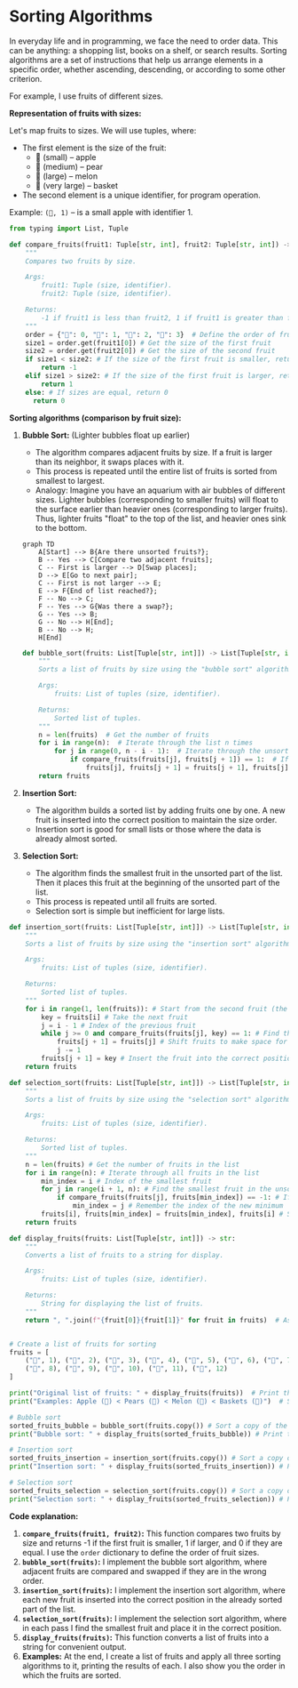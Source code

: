 # Sorting Algorithms

In everyday life and in programming, we face the need to order data.
This can be anything: a shopping list, books on a shelf, or search results.
Sorting algorithms are a set of instructions that help us arrange elements in a specific order, whether ascending,
descending, or according to some other criterion.

For example, I use fruits of different sizes.

**Representation of fruits with sizes:**

Let's map fruits to sizes. We will use tuples, where:

*   The first element is the size of the fruit:
    *   🍎 (small) – apple
    *   🍐 (medium) – pear
    *   🍉 (large) – melon
    *   🧺 (very large) – basket
*   The second element is a unique identifier, for program operation.

Example: `(🍎, 1)` – is a small apple with identifier 1.

```python
from typing import List, Tuple

def compare_fruits(fruit1: Tuple[str, int], fruit2: Tuple[str, int]) -> int:
    """
    Compares two fruits by size.

    Args:
        fruit1: Tuple (size, identifier).
        fruit2: Tuple (size, identifier).

    Returns:
        -1 if fruit1 is less than fruit2, 1 if fruit1 is greater than fruit2, 0 if equal.
    """
    order = {"🍎": 0, "🍐": 1, "🍉": 2, "🧺": 3}  # Define the order of fruits by size
    size1 = order.get(fruit1[0]) # Get the size of the first fruit
    size2 = order.get(fruit2[0]) # Get the size of the second fruit
    if size1 < size2: # If the size of the first fruit is smaller, return -1
        return -1
    elif size1 > size2: # If the size of the first fruit is larger, return 1
        return 1
    else: # If sizes are equal, return 0
      return 0
```

**Sorting algorithms (comparison by fruit size):**

1.  **Bubble Sort:** (Lighter bubbles float up earlier)
    *   The algorithm compares adjacent fruits by size. If a fruit is larger than its neighbor, it swaps places with it.
    *   This process is repeated until the entire list of fruits is sorted from smallest to largest.
    *   Analogy: Imagine you have an aquarium with air bubbles of different sizes. Lighter bubbles (corresponding to smaller fruits) will float to the surface earlier than heavier ones (corresponding to larger fruits). Thus, lighter fruits "float" to the top of the list, and heavier ones sink to the bottom.

    ```mermaid
    graph TD
        A[Start] --> B{Are there unsorted fruits?};
        B -- Yes --> C[Compare two adjacent fruits];
        C -- First is larger --> D[Swap places];
        D --> E[Go to next pair];
        C -- First is not larger --> E;
        E --> F{End of list reached?};
        F -- No --> C;
        F -- Yes --> G{Was there a swap?};
        G -- Yes --> B;
        G -- No --> H[End];
        B -- No --> H;
        H[End]
    ```
    ```python
    def bubble_sort(fruits: List[Tuple[str, int]]) -> List[Tuple[str, int]]:
        """
        Sorts a list of fruits by size using the "bubble sort" algorithm.

        Args:
            fruits: List of tuples (size, identifier).

        Returns:
            Sorted list of tuples.
        """
        n = len(fruits)  # Get the number of fruits
        for i in range(n):  # Iterate through the list n times
            for j in range(0, n - i - 1):  # Iterate through the unsorted part of the list
                if compare_fruits(fruits[j], fruits[j + 1]) == 1:  # If the fruit on the left is larger than the fruit on the right
                    fruits[j], fruits[j + 1] = fruits[j + 1], fruits[j]  # Swap places
        return fruits

    ```
2.  **Insertion Sort:**
    *   The algorithm builds a sorted list by adding fruits one by one. A new fruit is inserted into the correct position to maintain the size order.
    *   Insertion sort is good for small lists or those where the data is already almost sorted.

3.  **Selection Sort:**
    *   The algorithm finds the smallest fruit in the unsorted part of the list. Then it places this fruit at the beginning of the unsorted part of the list.
    *   This process is repeated until all fruits are sorted.
    *   Selection sort is simple but inefficient for large lists.





```python
def insertion_sort(fruits: List[Tuple[str, int]]) -> List[Tuple[str, int]]:
    """
    Sorts a list of fruits by size using the "insertion sort" algorithm.

    Args:
        fruits: List of tuples (size, identifier).

    Returns:
        Sorted list of tuples.
    """
    for i in range(1, len(fruits)): # Start from the second fruit (the first is considered sorted)
        key = fruits[i] # Take the next fruit
        j = i - 1 # Index of the previous fruit
        while j >= 0 and compare_fruits(fruits[j], key) == 1: # Find the position in the sorted part where to insert the fruit
            fruits[j + 1] = fruits[j] # Shift fruits to make space for the new one
            j -= 1
        fruits[j + 1] = key # Insert the fruit into the correct position
    return fruits

def selection_sort(fruits: List[Tuple[str, int]]) -> List[Tuple[str, int]]:
    """
    Sorts a list of fruits by size using the "selection sort" algorithm.

    Args:
        fruits: List of tuples (size, identifier).

    Returns:
        Sorted list of tuples.
    """
    n = len(fruits) # Get the number of fruits in the list
    for i in range(n): # Iterate through all fruits in the list
        min_index = i # Index of the smallest fruit
        for j in range(i + 1, n): # Find the smallest fruit in the unsorted part
            if compare_fruits(fruits[j], fruits[min_index]) == -1: # If a fruit smaller than the current minimum is found
                min_index = j # Remember the index of the new minimum
        fruits[i], fruits[min_index] = fruits[min_index], fruits[i] # Swap the current fruit with the smallest from the unsorted part
    return fruits

def display_fruits(fruits: List[Tuple[str, int]]) -> str:
    """
    Converts a list of fruits to a string for display.

    Args:
        fruits: List of tuples (size, identifier).

    Returns:
        String for displaying the list of fruits.
    """
    return ", ".join(f"{fruit[0]}{fruit[1]}" for fruit in fruits)  # Assemble string for output


# Create a list of fruits for sorting
fruits = [
    ("🍉", 1), ("🍎", 2), ("🍐", 3), ("🧺", 4), ("🍎", 5), ("🍉", 6), ("🍐", 7),
    ("🍎", 8), ("🧺", 9), ("🍉", 10), ("🍐", 11), ("🍎", 12)
]

print("Original list of fruits: " + display_fruits(fruits))  # Print the original list
print("Examples: Apple (🍎) < Pears (🍐) < Melon (🍉) < Baskets (🧺)")  # Show fruit order

# Bubble sort
sorted_fruits_bubble = bubble_sort(fruits.copy()) # Sort a copy of the list
print("Bubble sort: " + display_fruits(sorted_fruits_bubble)) # Print the result

# Insertion sort
sorted_fruits_insertion = insertion_sort(fruits.copy()) # Sort a copy of the list
print("Insertion sort: " + display_fruits(sorted_fruits_insertion)) # Print the result

# Selection sort
sorted_fruits_selection = selection_sort(fruits.copy()) # Sort a copy of the list
print("Selection sort: " + display_fruits(sorted_fruits_selection)) # Print the result
```

**Code explanation:**

1.  **`compare_fruits(fruit1, fruit2)`:** This function compares two fruits by size and returns -1 if the first fruit is smaller, 1 if larger, and 0 if they are equal. I use the `order` dictionary to define the order of fruit sizes.
2.  **`bubble_sort(fruits)`:** I implement the bubble sort algorithm, where adjacent fruits are compared and swapped if they are in the wrong order.
3.  **`insertion_sort(fruits)`:** I implement the insertion sort algorithm, where each new fruit is inserted into the correct position in the already sorted part of the list.
4.  **`selection_sort(fruits)`:** I implement the selection sort algorithm, where in each pass I find the smallest fruit and place it in the correct position.
5.  **`display_fruits(fruits)`:** This function converts a list of fruits into a string for convenient output.
6.  **Examples:** At the end, I create a list of fruits and apply all three sorting algorithms to it, printing the results of each. I also show you the order in which the fruits are sorted.
